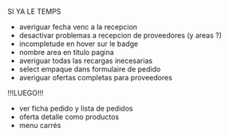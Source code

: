 SI YA LE TEMPS

- averiguar fecha venc a la recepcion
- desactivar problemas a recepcion de proveedores (y areas ?)
- incompletude en hover sur le badge
- nombre area en titulo pagina
- averiguar todas las recargas inecesarias
- select empaque dans formulaire de pedido
- averiguar ofertas completas para proveedores

!!!LUEGO!!!

- ver ficha pedido y lista de pedidos
- oferta detalle como productos
- menu carrés
